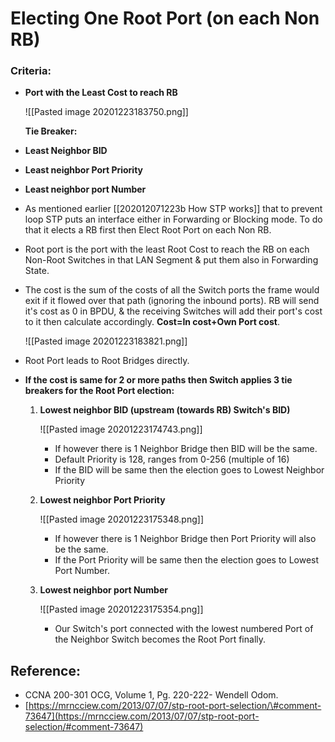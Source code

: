 # Electing One Root Port \(on each Non RB\)

### Criteria:

* **Port with the Least Cost to reach RB**

  !\[\[Pasted image 20201223183750.png\]\]

  **Tie Breaker:**

* **Least Neighbor BID**
* **Least neighbor Port Priority**
* **Least neighbor port Number**
* As mentioned earlier \[\[202012071223b How STP works\]\] that to prevent loop STP puts an interface either in Forwarding or Blocking mode. To do that it elects a RB first then Elect Root Port on each Non RB.
* Root port is the port with the least Root Cost to reach the RB on each Non-Root Switches in that LAN Segment & put them also in Forwarding State.
* The cost is the sum of the costs of all the Switch ports the frame would exit if it flowed over that path \(ignoring the inbound ports\). RB will send it's cost as 0 in BPDU, & the receiving Switches will add their port's cost to it then calculate accordingly. **Cost=In cost+Own Port cost**.

  !\[\[Pasted image 20201223183821.png\]\]

* Root Port leads to Root Bridges directly.
* **If the cost is same for 2 or more paths then Switch applies 3 tie breakers for the Root Port election:**
  1. **Lowest neighbor BID \(upstream \(towards RB\) Switch's BID\)**

     !\[\[Pasted image 20201223174743.png\]\]

     * If however there is 1 Neighbor Bridge then BID will be the same.
     * Default Priority is 128, ranges from 0-256 \(multiple of 16\)
     * If the BID will be same then the election goes to Lowest Neighbor Priority 

  2. **Lowest neighbor Port Priority**

     !\[\[Pasted image 20201223175348.png\]\]

     * If however there is 1 Neighbor Bridge then Port Priority will also be the same.
     * If the Port Priority will be same then the election goes to Lowest Port Number.

  3. **Lowest neighbor port Number**

     !\[\[Pasted image 20201223175354.png\]\]

     * Our Switch's port connected with the lowest numbered Port of the Neighbor Switch becomes the Root Port finally.

## Reference:

* CCNA 200-301 OCG, Volume 1, Pg. 220-222- Wendell Odom.
* [https://mrncciew.com/2013/07/07/stp-root-port-selection/\#comment-73647](https://mrncciew.com/2013/07/07/stp-root-port-selection/#comment-73647)

